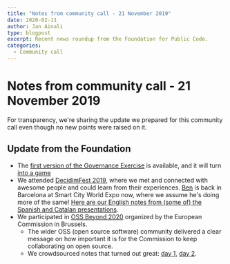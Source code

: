 ```yaml
---
title: "Notes from community call - 21 November 2019"
date: 2020-02-11
author: Jan Ainali
type: blogpost
excerpt: Recent news roundup from the Foundation for Public Code.
categories:
  - Community call
---
```


# Notes from community call - 21 November 2019

For transparency, we're sharing the update we prepared for this community call even though no new points were raised on it.

## Update from the Foundation

* The [first version of the Governance Exercise](https://about.publiccode.net/activities/workshops/governance-exercise.html) is available, and it will turn [into a game](https://github.com/publiccodenet/governance-game)
* We attended [DecidimFest 2019](https://meta.decidim.org/conferences/decidimfest19), where we met and connected with awesome people and could learn from their experiences. [Ben](https://publiccode.net/team/ben-cerveny.html) is back in Barcelona at Smart City World Expo now, where we assume he's doing more of the same! [Here are our English notes from (some of) the Spanish and Catalan presentations](https://hackmd.io/_hNC01HAT1-6Xr21HDsQRg).
* We participated in [OSS Beyond 2020](http://web.archive.org/web/20210103172000/https://ec.europa.eu/digital-single-market/en/news/workshop-about-future-open-source-software-and-open-source-hardware) organized by the European Commission in Brussels.
    * The wider OSS (open source software) community delivered a clear message on how important it is for the Commission to keep collaborating on open source.
    * We crowdsourced notes that turned out great: [day 1](https://hackmd.io/Z552wq0wT46zD7jibJj_Tg), [day 2](https://hackmd.io/OJwtL1gnScqLv8s4Zl45lA).
